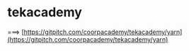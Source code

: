 # tekacademy

===> [https://gitpitch.com/coorpacademy/tekacademy/yarn](https://gitpitch.com/coorpacademy/tekacademy/yarn)
